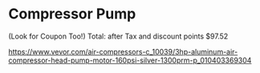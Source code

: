 # Compressor Pump

(Look for Coupon Too!)
Total: after Tax and discount points
$97.52

https://www.vevor.com/air-compressors-c_10039/3hp-aluminum-air-compressor-head-pump-motor-160psi-silver-1300prm-p_010403369304
